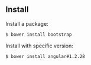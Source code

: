 ## Install

Install a package:

```bash
$ bower install bootstrap
```

Install with specific version:
```bash
$ bower install angular#1.2.28
```